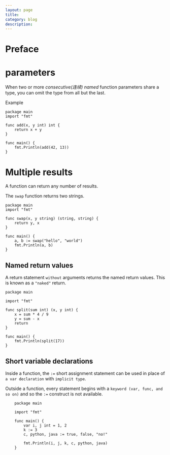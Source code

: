 ```yaml
---
layout: page
title:
category: blog
description:
---
```

# Preface

# parameters
When two or more *consecutive(连续) named* function parameters share a type, you can omit the type from all but the last.

Example

	package main
	import "fmt"

	func add(x, y int) int {
		return x + y
	}

	func main() {
		fmt.Println(add(42, 13))
	}

# Multiple results
A function can return any number of results.

The `swap` function returns two strings.

	package main
	import "fmt"

	func swap(x, y string) (string, string) {
		return y, x
	}

	func main() {
		a, b := swap("hello", "world")
		fmt.Println(a, b)
	}

## Named return values
A return statement `without` arguments returns the named return values.
This is known as a `"naked"` return.

	package main

	import "fmt"

	func split(sum int) (x, y int) {
		x = sum * 4 / 9
		y = sum - x
		return
	}

	func main() {
		fmt.Println(split(17))
	}

## Short variable declarations
Inside a function, the `:=` short assignment statement can be used in place of `a var declaration` with `implicit type`.

Outside a function, every statement begins with a `keyword (var, func, and so on)` and so the `:=` construct is not available.

```
	package main

	import "fmt"

	func main() {
		var i, j int = 1, 2
		k := 3
		c, python, java := true, false, "no!"

		fmt.Println(i, j, k, c, python, java)
	}
```
